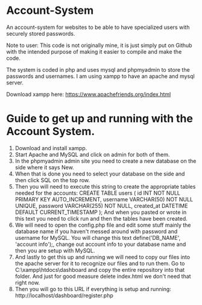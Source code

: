 # Account-System
An account-system for websites to be able to have specialized users with securely stored passwords.

Note to user: This code is not originally mine, it is just simply put on Github with the intended purpose of making it easier to compile and make the code.

The system is coded in php and uses mysql and phpmyadmin to store the passwords and usernames. 
I am using xampp to have an apache and mysql server. 

Download xampp here: https://www.apachefriends.org/index.html

# Guide to get up and running with the Account System.

1. Download and install xampp.
2. Start Apache and MySQL and click on admin for both of them.
3. In the phpmyadmin admin site you need to create a new database on the side where it says New.
4. When that is done you need to select your database on the side and then click SQL on the top row. 
5. Then you will need to execute this string to create the appropriate tables needed for the accounts:
 CREATE TABLE users (
    id INT NOT NULL PRIMARY KEY AUTO_INCREMENT,
    username VARCHAR(50) NOT NULL UNIQUE,
    password VARCHAR(255) NOT NULL,
    created_at DATETIME DEFAULT CURRENT_TIMESTAMP
);
And when you pasted or wrote in this text you need to click run and then the tables have been created.
6. We will need to open the config.php file and edit some stuff mainly the database name if you haven't messed around with password and username for MySQL. You will change this text define('DB_NAME', 'account info');, change out account info to your database name and then you are setup with MySQL.
7. And lastly to get this up and running we will need to copy our files into the apache server for it to recognize our files and to run them. Go to C:\xampp\htdocs\dashboard and copy the entire repository into that folder. And just for good measure delete index.html we don't need that right now. 
8. Then you will go to this URL if everything is setup and running: http://localhost/dashboard/register.php
